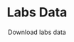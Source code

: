 ---
type: dataset
title: Labs Data
subtitle: Download labs data
category: Labs
order: 250
download_url: https://doi.org/10.6084/m9.figshare.12152766
---